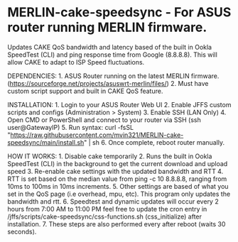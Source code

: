 # MERLIN-cake-speedsync - For ASUS router running MERLIN firmware. 
Updates CAKE QoS bandwidth and latency based of the built in Ookla SpeedTest (CLI) and ping response time from Google (8.8.8.8). This will allow CAKE to adapt to ISP Speed fluctuations. 

DEPENDENCIES:
    1.  ASUS Router running on the latest MERLIN firmware. (https://sourceforge.net/projects/asuswrt-merlin/files/)
    2.  Must have custom script support and built in CAKE QoS feature. 

INSTALLATION:
    1.  Login to your ASUS Router Web UI
    2.  Enable JFFS custom scripts and configs (Administration > System)
    3.  Enable SSH (LAN Only)
    4.  Open CMD or PowerShell and connect to your router via SSH (ssh user@GatewayIP)
    5.  Run syntax:
        curl -fsSL "https://raw.githubusercontent.com/mvin321/MERLIN-cake-speedsync/main/install.sh" | sh
    6.  Once complete, reboot router manually.

HOW IT WORKS:
    1. Disable cake temporarily
    2. Runs the built in Ookla SpeedTest (CLI) in the background to get the current download and upload speed
    3. Re-enable cake settings with the updated bandwidth and RTT
    4. RTT is set based on the median value from ping -c 10 8.8.8.8, ranging from 10ms to 100ms in 10ms increments.
    5. Other settings are based of what you set in the QoS page (i.e overhead, mpu, etc). This program only updates the bandwidth and rtt.
    6. Speedtest and dynamic updates will occur every 2 hours from 7:00 AM to 11:00 PM feel free to update the cron entry in /jffs/scripts/cake-speedsync/css-functions.sh (css_initialize) after installation. 
    7. These steps are also performed every after reboot (waits 30 seconds).
